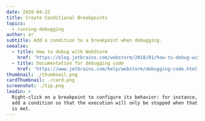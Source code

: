 ```yaml
---
date: 2020-04-22
title: Create Conditional Breakpoints
topics:
  - running-debugging
author: er
subtitle: Add a condition to a breakpoint when debugging.
seealso:
  - title: How to debug with WebStorm
    href: 'https://blog.jetbrains.com/webstorm/2018/01/how-to-debug-with-webstorm/'
  - title: Documentation for debugging code
    href: 'https://www.jetbrains.com/help/webstorm/debugging-code.html'
thumbnail: ./thumbnail.png
cardThumbnail: ./card.png
screenshot: ./tip.png
leadin: >
  Right-click on a breakpoint to configure its behavior: for instance, you can
  add a condition so that the execution will only be stopped when that condition
  is met.
---
```


